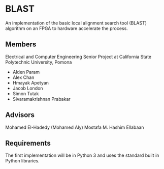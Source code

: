 # BLAST
An implementation of the basic local alignment search tool
(BLAST) algorithm on an FPGA to hardware accelerate the process.

## Members
Electrical and Computer Engineering Senior Project
at California State Polytechnic University, Pomona
- Alden Param
- Alex Chan
- Hmayak Apetyan
- Jacob London
- Simon Tutak
- Sivaramakrishnan Prabakar

## Advisors
Mohamed El-Hadedy (Mohamed Aly)
Mostafa M. Hashim Ellabaan

## Requirements
The first implementation will be in Python 3 and uses the
standard built in Python libraries.

